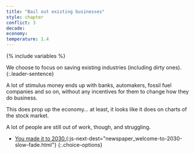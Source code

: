 ```yaml
---
title: "Bail out existing businesses"
style: chapter
conflict: 3
decade: 
economy: 
temperature: 1.4
---
```


{% include variables %}

We choose to focus on saving existing industries (including dirty ones).
{:.leader-sentence}

A lot of stimulus money ends up with banks, automakers, fossil fuel companies and so on, without any incentives for them to change how they do business.

This does prop up the economy… at least, it looks like it does on charts of the stock market.

A lot of people are still out of work, though, and struggling.

- [You made it to 2030.](part-page_2030.html){:js-next-dest="newspaper_welcome-to-2030-slow-fade.html"}
{:.choice-options}
